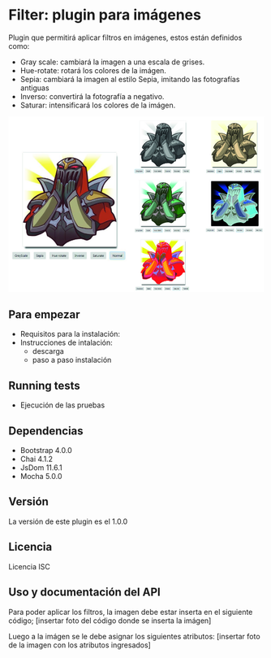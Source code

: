 # Filter: plugin para imágenes

Plugin que permitirá aplicar filtros en imágenes, estos están definidos como:

+ Gray scale: cambiará la imagen a una escala de grises.
+ Hue-rotate: rotará los colores de la imágen.
+ Sepia: cambiará la imagen al estilo Sepia, imitando las fotografías antiguas
+ Inverso: convertirá la fotografía a negativo.
+ Saturar: intensificará los colores de la imágen.

![Filter](assets/img/filter_muestra.jpg)

## Para empezar
+ Requisitos para la instalación:
+ Instrucciones de intalación: 
  - descarga
  - paso a paso instalación

## Running tests
+ Ejecución de las pruebas

## Dependencias
+ Bootstrap 4.0.0
+ Chai 4.1.2
+ JsDom 11.6.1
+ Mocha 5.0.0


## Versión 
La versión de este plugin es el 1.0.0

## Licencia
Licencia ISC 

## Uso y documentación del API

Para poder aplicar los filtros, la imagen debe estar inserta en el siguiente código;
[insertar foto del código donde se inserta la imágen]

Luego a la imágen se le debe asignar los siguientes atributos:
[insertar foto de la imagen con los atributos ingresados]
